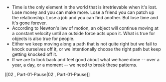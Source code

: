 - Time is the only element in the world that is irretrievable when it's lost. Lose money and you can make more. Lose a friend you can patch up the relationship. Lose a job and you can find another. But lose time and it's gone forever.
- According to Newton's law of motion, an object will continue moving at a constant velocity until an outside force acts upon it. What is true for objects is also true for people.
- Either we keep moving along a path that is not quite right but we fail to knock ourselves off it, or we intentionally choose the right path but keep getting knocked off it.
- If we are to look back and feel good about what we have done -- over a year, a day, or a moment -- we need to break these patterns.

[[02 , Part-01-Pause|02 , Part-01-Pause]]